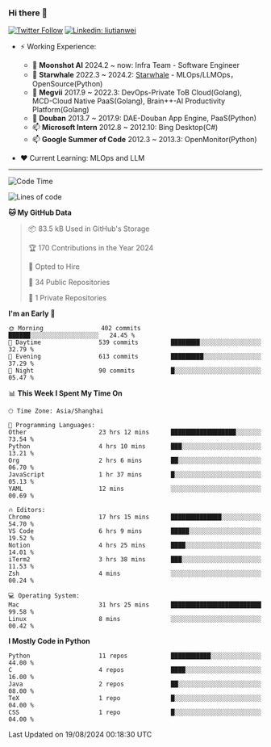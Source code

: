 ### Hi there 👋

[![Twitter Follow](https://img.shields.io/twitter/follow/tianweidut?style=social)](https://twitter.com/tianweidut)
[![Linkedin: liutianwei](https://img.shields.io/badge/-liutianwei-blue?style=flat-square&logo=Linkedin&logoColor=white&link=https://www.linkedin.com/in/liutianwei/)](https://www.linkedin.com/in/liutianwei/)

- ⚡ Working Experience:
  - 🔭 **Moonshot AI**  2024.2 ~ now: Infra Team - Software Engineer
  - 🌱 **Starwhale** 2022.3 ~ 2024.2: [Starwhale](https://github.com/star-whale/starwhale) - MLOps/LLMOps，OpenSource(Python)
  - 🌱 **Megvii** 2017.9 ~ 2022.3: DevOps-Private ToB Cloud(Golang), MCD-Cloud Native PaaS(Golang), Brain++-AI Productivity Platform(Golang)
  - 🌱 **Douban** 2013.7 ~ 2017.9: DAE-Douban App Engine, PaaS(Python)
  - 📫 **Microsoft Intern** 2012.8 ~ 2012.10: Bing Desktop(C#)
  - 📫 **Google Summer of Code** 2012.3 ~ 2013.3: OpenMonitor(Python)

- ❤️ Current Learning: MLOps and LLM

---
<!--START_SECTION:waka-->
![Code Time](http://img.shields.io/badge/Code%20Time-5%2C871%20hrs%204%20mins-blue)

![Lines of code](https://img.shields.io/badge/From%20Hello%20World%20I%27ve%20Written-1.0%20million%20lines%20of%20code-blue)

**🐱 My GitHub Data** 

> 📦 83.5 kB Used in GitHub's Storage 
 > 
> 🏆 170 Contributions in the Year 2024
 > 
> 💼 Opted to Hire
 > 
> 📜 34 Public Repositories 
 > 
> 🔑 1 Private Repositories 
 > 
**I'm an Early 🐤** 

```text
🌞 Morning                402 commits         ██████░░░░░░░░░░░░░░░░░░░   24.45 % 
🌆 Daytime                539 commits         ████████░░░░░░░░░░░░░░░░░   32.79 % 
🌃 Evening                613 commits         █████████░░░░░░░░░░░░░░░░   37.29 % 
🌙 Night                  90 commits          █░░░░░░░░░░░░░░░░░░░░░░░░   05.47 % 
```


📊 **This Week I Spent My Time On** 

```text
🕑︎ Time Zone: Asia/Shanghai

💬 Programming Languages: 
Other                    23 hrs 12 mins      ██████████████████░░░░░░░   73.54 % 
Python                   4 hrs 10 mins       ███░░░░░░░░░░░░░░░░░░░░░░   13.21 % 
Org                      2 hrs 6 mins        ██░░░░░░░░░░░░░░░░░░░░░░░   06.70 % 
JavaScript               1 hr 37 mins        █░░░░░░░░░░░░░░░░░░░░░░░░   05.13 % 
YAML                     12 mins             ░░░░░░░░░░░░░░░░░░░░░░░░░   00.69 % 

🔥 Editors: 
Chrome                   17 hrs 15 mins      ██████████████░░░░░░░░░░░   54.70 % 
VS Code                  6 hrs 9 mins        █████░░░░░░░░░░░░░░░░░░░░   19.52 % 
Notion                   4 hrs 25 mins       ████░░░░░░░░░░░░░░░░░░░░░   14.01 % 
iTerm2                   3 hrs 38 mins       ███░░░░░░░░░░░░░░░░░░░░░░   11.53 % 
Zsh                      4 mins              ░░░░░░░░░░░░░░░░░░░░░░░░░   00.24 % 

💻 Operating System: 
Mac                      31 hrs 25 mins      █████████████████████████   99.58 % 
Linux                    8 mins              ░░░░░░░░░░░░░░░░░░░░░░░░░   00.42 % 
```

**I Mostly Code in Python** 

```text
Python                   11 repos            ███████████░░░░░░░░░░░░░░   44.00 % 
C                        4 repos             ████░░░░░░░░░░░░░░░░░░░░░   16.00 % 
Java                     2 repos             ██░░░░░░░░░░░░░░░░░░░░░░░   08.00 % 
TeX                      1 repo              █░░░░░░░░░░░░░░░░░░░░░░░░   04.00 % 
CSS                      1 repo              █░░░░░░░░░░░░░░░░░░░░░░░░   04.00 % 
```




 Last Updated on 19/08/2024 00:18:30 UTC
<!--END_SECTION:waka-->
